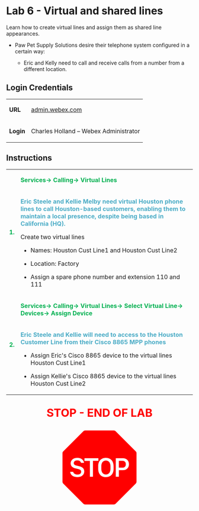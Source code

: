 <style>

  td  {
    font-style: normal;
    font-size: 16px;
    }


    #p1 {
    color: #00B050;
    font-weight: bold;
    }

  #p2 {
    color: #4BACC6;
    font-weight: bold;
    }

  #p3 {
    font-weight: bold;
    }
    
  #p4 {
    color: red;
    font-weight: bold;
    text-align: center;
    font-size: 30px;
    }

  .container {
  text-align: center;
  }

</style>


# Lab 6 - Virtual and shared lines

Learn how to create virtual lines and assign them as shared line appearances.

- Paw Pet Supply Solutions desire their telephone system configured in a certain way: 

    * Eric and Kelly need to call and receive calls from a number from a different location.

## Login Credentials

<table>
<tr>
<td><p id="p3">URL</p></td>
<td><a href="https://admin.webex.com">admin.webex.com</a></td>
</tr>
<tr>
<td><p id="p3">Login</p></td>
<td>Charles Holland – Webex Administrator </td>
</tr>
</table>

## Instructions

<table>
<colgroup>
<col style="width: 4%" />
<col style="width: 95%" />
</colgroup>
<tbody>
<tr>
<td rowspan="2"><p id="p1">1.</p></td>
<td><p id="p1">Services-&gt; Calling-&gt; Virtual Lines</p></td>
</tr>
<tr>
<td><p id="p2">Eric Steele and Kellie Melby need virtual Houston
phone lines to call Houston-based customers, enabling them to
maintain a local presence, despite being based in California (HQ).</p>
<p>Create two virtual lines</p>
<ul>
<li><p>Names: Houston Cust Line1 and Houston Cust Line2</p></li>
<li><p>Location: Factory</p></li>
<li><p>Assign a spare phone number and extension 110 and 111</p></li>
</ul></td>
</tr>


<tr>
<td rowspan="2"><p id="p1">2.</p></td>
<td><p id="p1">Services-&gt; Calling-&gt; Virtual Lines-&gt; Select Virtual Line-&gt; Devices-&gt; Assign Device</p></td>
</tr>
<tr>
<td><p id="p2">Eric Steele and Kellie will need to access to the Houston Customer Line from their Cisco 8865 MPP phones</p>
<ul>
<li><p>Assign Eric's Cisco 8865 device to the virtual lines Houston Cust Line1 </p></li>
<li><p>Assign Kellie's Cisco 8865 device to the virtual lines Houston Cust Line2 </p></li>
</ul>
</td>
</tr>
</tbody>
</table>

<p id="p4">STOP - END OF LAB</p>

<div class="container">
<svg xmlns="http://www.w3.org/2000/svg" width="200" height="200" fill="red" class="bi bi-sign-stop-fill" viewBox="0 0 16 16">
  <path d="M10.371 8.277v-.553c0-.827-.422-1.234-.987-1.234-.572 0-.99.407-.99 1.234v.553c0 .83.418 1.237.99 1.237.565 0 .987-.408.987-1.237m2.586-.24c.463 0 .735-.272.735-.744s-.272-.741-.735-.741h-.774v1.485z"/>
  <path d="M4.893 0a.5.5 0 0 0-.353.146L.146 4.54A.5.5 0 0 0 0 4.893v6.214a.5.5 0 0 0 .146.353l4.394 4.394a.5.5 0 0 0 .353.146h6.214a.5.5 0 0 0 .353-.146l4.394-4.394a.5.5 0 0 0 .146-.353V4.893a.5.5 0 0 0-.146-.353L11.46.146A.5.5 0 0 0 11.107 0zM3.16 10.08c-.931 0-1.447-.493-1.494-1.132h.653c.065.346.396.583.891.583.524 0 .83-.246.83-.62 0-.303-.203-.467-.637-.572l-.656-.164c-.61-.147-.978-.51-.978-1.078 0-.706.597-1.184 1.444-1.184.853 0 1.386.475 1.436 1.087h-.645c-.064-.32-.352-.542-.797-.542-.472 0-.77.246-.77.6 0 .261.196.437.553.522l.654.161c.673.164 1.06.487 1.06 1.11 0 .736-.574 1.228-1.544 1.228Zm3.427-3.51V10h-.665V6.57H4.753V6h3.006v.568H6.587Zm4.458 1.16v.544c0 1.131-.636 1.805-1.661 1.805-1.026 0-1.664-.674-1.664-1.805V7.73c0-1.136.638-1.807 1.664-1.807s1.66.674 1.66 1.807ZM11.52 6h1.535c.82 0 1.316.55 1.316 1.292 0 .747-.501 1.289-1.321 1.289h-.865V10h-.665V6.001Z"/>
</svg>
</div>
